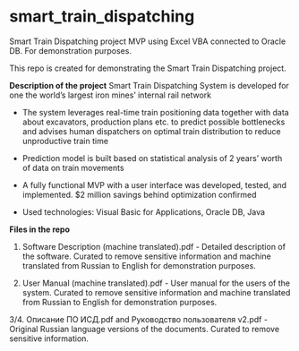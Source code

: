 # smart_train_dispatching
Smart Train Dispatching project MVP using Excel VBA connected to Oracle DB. For demonstration purposes.

This repo is created for demonstrating the Smart Train Dispatching project.

**Description of the project**
Smart Train Dispatching System is developed for one the world’s largest iron mines’ internal rail network

- The system leverages real-time train positioning data together with data about excavators, production plans etc. to predict possible bottlenecks and advises human dispatchers on optimal train distribution to reduce unproductive train time
  
- Prediction model is built based on statistical analysis of 2 years’ worth of data on train movements

- A fully functional MVP with a user interface was developed, tested, and implemented. $2 million savings behind optimization confirmed

- Used technologies: Visual Basic for Applications, Oracle DB, Java

**Files in the repo**
1. Software Description (machine translated).pdf - Detailed description of the software. Curated to remove sensitive information and machine translated from Russian to English for demonstration purposes.
   
2. User Manual (machine translated).pdf - User manual for the users of the system. Curated to remove sensitive information and machine translated from Russian to English for demonstration purposes.

3/4. Описание ПО ИСД.pdf and Руководство пользователя v2.pdf - Original Russian language versions of the documents. Curated to remove sensitive information.
